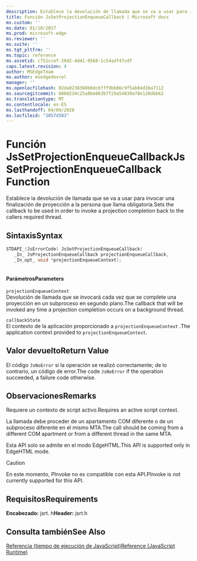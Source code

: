 ```yaml
---
description: Establece la devolución de llamada que se va a usar para invocar una finalización de proyección a la persona que llama obligatoria.
title: Función JsSetProjectionEnqueueCallback | Microsoft docs
ms.custom: ''
ms.date: 01/18/2017
ms.prod: microsoft-edge
ms.reviewer: ''
ms.suite: ''
ms.tgt_pltfrm: ''
ms.topic: reference
ms.assetid: c751ccef-20d2-4d41-9568-1c54adf47cdf
caps.latest.revision: 4
author: MSEdgeTeam
ms.author: msedgedevrel
manager: ''
ms.openlocfilehash: 02da0238360b0dc6fff9bb86c9f5ab04d1ba7112
ms.sourcegitcommit: 6860234c25a8be863b7f29a54838e78e120dbb62
ms.translationtype: MT
ms.contentlocale: es-ES
ms.lasthandoff: 04/09/2020
ms.locfileid: "10574503"
---
```

# <span data-ttu-id="d781e-103">Función JsSetProjectionEnqueueCallback</span><span class="sxs-lookup"><span data-stu-id="d781e-103">JsSetProjectionEnqueueCallback Function</span></span>
<span data-ttu-id="d781e-104">Establece la devolución de llamada que se va a usar para invocar una finalización de proyección a la persona que llama obligatoria.</span><span class="sxs-lookup"><span data-stu-id="d781e-104">Sets the callback to be used in order to invoke a projection completion back to the callers required thread.</span></span>  
  
## <span data-ttu-id="d781e-105">Sintaxis</span><span class="sxs-lookup"><span data-stu-id="d781e-105">Syntax</span></span>  
  
```cpp  
STDAPI_(JsErrorCode) JsSetProjectionEnqueueCallback(  
   _In_ JsProjectionEnqueueCallback projectionEnqueueCallback,  
   _In_opt_ void *projectionEnqueueContext);  
  
```  
  
#### <span data-ttu-id="d781e-106">Parámetros</span><span class="sxs-lookup"><span data-stu-id="d781e-106">Parameters</span></span>  
 `projectionEnqueueContext`  
 <span data-ttu-id="d781e-107">Devolución de llamada que se invocará cada vez que se complete una proyección en un subproceso en segundo plano.</span><span class="sxs-lookup"><span data-stu-id="d781e-107">The callback that will be invoked any time a projection completion occurs on a background thread.</span></span>  
  
 `callbackState`  
 <span data-ttu-id="d781e-108">El contexto de la aplicación proporcionado a `projectionEnqueueContext` .</span><span class="sxs-lookup"><span data-stu-id="d781e-108">The application context provided to `projectionEnqueueContext`.</span></span>  
  
## <span data-ttu-id="d781e-109">Valor devuelto</span><span class="sxs-lookup"><span data-stu-id="d781e-109">Return Value</span></span>  
 <span data-ttu-id="d781e-110">El código `JsNoError` si la operación se realizó correctamente; de lo contrario, un código de error.</span><span class="sxs-lookup"><span data-stu-id="d781e-110">The code `JsNoError` if the operation succeeded, a failure code otherwise.</span></span>  
  
## <span data-ttu-id="d781e-111">Observaciones</span><span class="sxs-lookup"><span data-stu-id="d781e-111">Remarks</span></span>  
 <span data-ttu-id="d781e-112">Requiere un contexto de script activo.</span><span class="sxs-lookup"><span data-stu-id="d781e-112">Requires an active script context.</span></span>  
  
 <span data-ttu-id="d781e-113">La llamada debe proceder de un apartamento COM diferente o de un subproceso diferente en el mismo MTA.</span><span class="sxs-lookup"><span data-stu-id="d781e-113">The call should be coming from a different COM apartment or from a different thread in the same MTA.</span></span>  
  
 <span data-ttu-id="d781e-114">Esta API solo se admite en el modo EdgeHTML.</span><span class="sxs-lookup"><span data-stu-id="d781e-114">This API is supported only in EdgeHTML mode.</span></span>  
  
> [!CAUTION]
>  <span data-ttu-id="d781e-115">En este momento, PInvoke no es compatible con esta API.</span><span class="sxs-lookup"><span data-stu-id="d781e-115">PInvoke is not currently supported for this API.</span></span>  
  
## <span data-ttu-id="d781e-116">Requisitos</span><span class="sxs-lookup"><span data-stu-id="d781e-116">Requirements</span></span>  
 <span data-ttu-id="d781e-117">**Encabezado:** jsrt. h</span><span class="sxs-lookup"><span data-stu-id="d781e-117">**Header:** jsrt.h</span></span>  
  
## <span data-ttu-id="d781e-118">Consulta también</span><span class="sxs-lookup"><span data-stu-id="d781e-118">See Also</span></span>  
 [<span data-ttu-id="d781e-119">Referencia (tiempo de ejecución de JavaScript)</span><span class="sxs-lookup"><span data-stu-id="d781e-119">Reference (JavaScript Runtime)</span></span>](../chakra-hosting/reference-javascript-runtime.md)